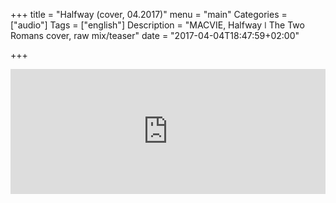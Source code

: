 +++
title = "Halfway (cover, 04.2017)"
menu = "main"
Categories = ["audio"]
Tags = ["english"]
Description = "MACVIE, Halfway ǀ  The Two Romans cover, raw mix/teaser"
date = "2017-04-04T18:47:59+02:00"

+++

<iframe width="100%" height="200" scrolling="no" frameborder="no" src="https://w.soundcloud.com/player/?url=https%3A//api.soundcloud.com/tracks/314785700&amp;auto_play=false&amp;hide_related=false&amp;show_comments=true&amp;show_user=true&amp;show_reposts=false&amp;visual=true"></iframe>
